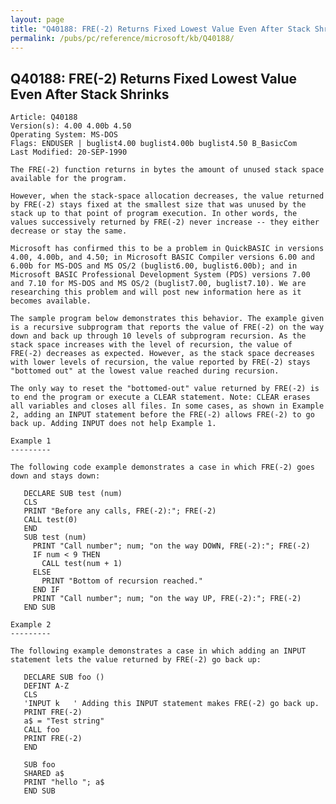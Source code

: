 ```yaml
---
layout: page
title: "Q40188: FRE(-2) Returns Fixed Lowest Value Even After Stack Shrinks"
permalink: /pubs/pc/reference/microsoft/kb/Q40188/
---
```


## Q40188: FRE(-2) Returns Fixed Lowest Value Even After Stack Shrinks

	Article: Q40188
	Version(s): 4.00 4.00b 4.50
	Operating System: MS-DOS
	Flags: ENDUSER | buglist4.00 buglist4.00b buglist4.50 B_BasicCom
	Last Modified: 20-SEP-1990
	
	The FRE(-2) function returns in bytes the amount of unused stack space
	available for the program.
	
	However, when the stack-space allocation decreases, the value returned
	by FRE(-2) stays fixed at the smallest size that was unused by the
	stack up to that point of program execution. In other words, the
	values successively returned by FRE(-2) never increase -- they either
	decrease or stay the same.
	
	Microsoft has confirmed this to be a problem in QuickBASIC in versions
	4.00, 4.00b, and 4.50; in Microsoft BASIC Compiler versions 6.00 and
	6.00b for MS-DOS and MS OS/2 (buglist6.00, buglist6.00b); and in
	Microsoft BASIC Professional Development System (PDS) versions 7.00
	and 7.10 for MS-DOS and MS OS/2 (buglist7.00, buglist7.10). We are
	researching this problem and will post new information here as it
	becomes available.
	
	The sample program below demonstrates this behavior. The example given
	is a recursive subprogram that reports the value of FRE(-2) on the way
	down and back up through 10 levels of subprogram recursion. As the
	stack space increases with the level of recursion, the value of
	FRE(-2) decreases as expected. However, as the stack space decreases
	with lower levels of recursion, the value reported by FRE(-2) stays
	"bottomed out" at the lowest value reached during recursion.
	
	The only way to reset the "bottomed-out" value returned by FRE(-2) is
	to end the program or execute a CLEAR statement. Note: CLEAR erases
	all variables and closes all files. In some cases, as shown in Example
	2, adding an INPUT statement before the FRE(-2) allows FRE(-2) to go
	back up. Adding INPUT does not help Example 1.
	
	Example 1
	---------
	
	The following code example demonstrates a case in which FRE(-2) goes
	down and stays down:
	
	   DECLARE SUB test (num)
	   CLS
	   PRINT "Before any calls, FRE(-2):"; FRE(-2)
	   CALL test(0)
	   END
	   SUB test (num)
	     PRINT "Call number"; num; "on the way DOWN, FRE(-2):"; FRE(-2)
	     IF num < 9 THEN
	       CALL test(num + 1)
	     ELSE
	       PRINT "Bottom of recursion reached."
	     END IF
	     PRINT "Call number"; num; "on the way UP, FRE(-2):"; FRE(-2)
	   END SUB
	
	Example 2
	---------
	
	The following example demonstrates a case in which adding an INPUT
	statement lets the value returned by FRE(-2) go back up:
	
	   DECLARE SUB foo ()
	   DEFINT A-Z
	   CLS
	   'INPUT k   ' Adding this INPUT statement makes FRE(-2) go back up.
	   PRINT FRE(-2)
	   a$ = "Test string"
	   CALL foo
	   PRINT FRE(-2)
	   END
	
	   SUB foo
	   SHARED a$
	   PRINT "hello "; a$
	   END SUB
